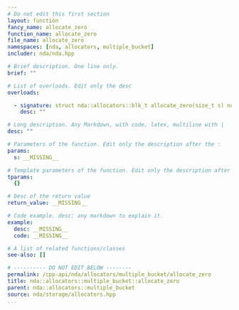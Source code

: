 ```yaml
---
# Do not edit this first section
layout: function
fancy_name: allocate_zero
function_name: allocate_zero
file_name: allocate_zero
namespaces: [nda, allocators, multiple_bucket]
includer: nda/nda.hpp

# Brief description. One line only.
brief: ""

# List of overloads. Edit only the desc
overloads:

  - signature: struct nda::allocators::blk_t allocate_zero(size_t s) noexcept
    desc: ""

# Long description. Any Markdown, with code, latex, multiline with |
desc: ""

# Parameters of the function. Edit only the description after the :
params:
  s: __MISSING__

# Template parameters of the function. Edit only the description after the :
tparams:
  {}

# Desc of the return value
return_value: __MISSING__

# Code example. desc: any markdown to explain it.
example:
  desc: __MISSING__
  code: __MISSING__

# A list of related functions/classes
see-also: []

# ---------- DO NOT EDIT BELOW --------
permalink: /cpp-api/nda/allocators/multiple_bucket/allocate_zero
title: nda::allocators::multiple_bucket::allocate_zero
parent: nda::allocators::multiple_bucket
source: nda/storage/allocators.hpp
...
```


